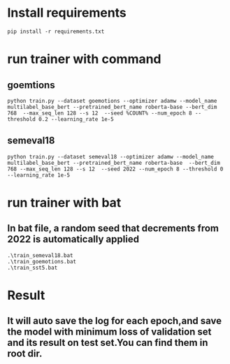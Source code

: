 # Install requirements
```
pip install -r requirements.txt
```
# run trainer with command
## goemtions
```
python train.py --dataset goemotions --optimizer adamw --model_name multilabel_base_bert --pretrained_bert_name roberta-base --bert_dim 768  --max_seq_len 128 --s 12  --seed %COUNT% --num_epoch 8 --threshold 0.2 --learning_rate 1e-5
```

## semeval18
```
python train.py --dataset semeval18 --optimizer adamw --model_name multilabel_base_bert --pretrained_bert_name roberta-base  --bert_dim 768 --max_seq_len 128 --s 12  --seed 2022 --num_epoch 8 --threshold 0 --learning_rate 1e-5
```

# run trainer with bat
## In bat file, a random seed that decrements from 2022 is automatically applied
```
.\train_semeval18.bat
.\train_goemotions.bat
.\train_sst5.bat
```

# Result
## It will auto save the log for each epoch,and save the model with minimum loss of validation set and its result on test set.You can find them in root dir.
